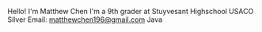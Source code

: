 Hello! I'm Matthew Chen
I'm a 9th grader at Stuyvesant Highschool
USACO Silver
Email: matthewchen196@gmail.com
Java
